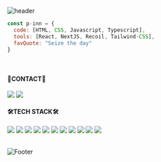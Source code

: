 
![header](https://capsule-render.vercel.app/api?type=waving&color=9ED1E7&height=300&section=header&text=🌲Pinn`s%20FOREST🌲&fontColor=FFFFFF&fontSize=90)

```jsx
const p-inn = {
  code: [HTML, CSS, Javascript, Typescript],
  tools: [React, NextJS, Recoil, Tailwind-CSS],
  favQuote: "Seize the day"
}
```  
<br/>
<div>
<h4>📍CONTACT📍</h4>
<a href="https://velog.io/@lsol1130/posts"><img src="https://img.shields.io/badge/blog-9999FF?style=for-the-badge&logo=blog&logoColor=white"/></a>
<a href="mailto:dlthf1995@gmail.com"><img src="https://img.shields.io/badge/mail-000000?style=for-the-badge&logo=gmail&logoColor=white"/></a>
<h4>🛠️TECH STACK🛠️</h4>
<img src="https://img.shields.io/badge/html5-E34F26?style=flat-square&logo=html5&logoColor=white" >
<img src="https://img.shields.io/badge/css3-1572B6?style=flat-square&logo=css3&logoColor=white">
<img src="https://img.shields.io/badge/Next.js-000000?style=flat-square&logo=Next.js&logoColor=white">
<img src="https://img.shields.io/badge/javascript-F7DF1E?style=flat-square&logo=javascript&logoColor=black">
<img src="https://img.shields.io/badge/TypeScript-3178C6?style=flat-square&logo=TypeScript&logoColor=black">
<img src="https://img.shields.io/badge/styled-components-DB7093?style=flat-square&logo=styled-components&logoColor=white">

<img src="https://img.shields.io/badge/tailwindcss-06B6D4?style=flat-square&logo=tailwindcss&logoColor=black">
<img src="https://img.shields.io/badge/React-61DAFB?style=flat-square&logo=React&logoColor=white"> 
<img src="https://img.shields.io/badge/recoil-3578E5?style=flat-square&logo=recoil&logoColor=white"">
<img src="https://img.shields.io/badge/reactquery-FF4154?style=flat-square&logo=reactquery&logoColor=white"">
<img src="https://img.shields.io/badge/Redux-764ABC?style=flat-square&logo=Redux&logoColor=white">
</div>
<br/>


![Footer](https://capsule-render.vercel.app/api?type=waving&color=9ED1E7&height=200&section=footer)
